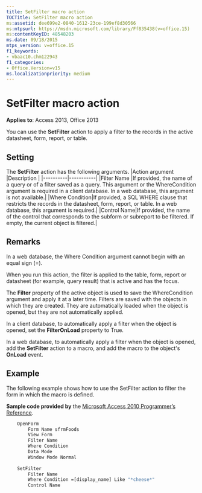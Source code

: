 ```yaml
---
title: SetFilter macro action
TOCTitle: SetFilter macro action
ms:assetid: dee699e2-0840-1612-23ce-199ef8d30566
ms:mtpsurl: https://msdn.microsoft.com/library/Ff835438(v=office.15)
ms:contentKeyID: 48548203
ms.date: 09/18/2015
mtps_version: v=office.15
f1_keywords:
- vbaac10.chm122943
f1_categories:
- Office.Version=v15
ms.localizationpriority: medium
---
```


# SetFilter macro action

**Applies to**: Access 2013, Office 2013

You can use the **SetFilter** action to apply a filter to the records in the active datasheet, form, report, or table.

## Setting

The **SetFilter** action has the following arguments.
|Action argument  |Description   |
|----------|-----------|
|Filter Name  |If provided, the name of a query or of a filter saved as a query. This argument or the WhereCondition argument is required in a client database. In a web database, this argument is not available.|
|Where Condition|If provided, a SQL WHERE clause that restricts the records in the datasheet, form, report, or table. In a web database, this argument is required.|
|Control Name|If provided, the name of the control that corresponds to the subform or subreport to be filtered. If empty, the current object is filtered.|


## Remarks

In a web database, the Where Condition argument cannot begin with an equal sign (=).

When you run this action, the filter is applied to the table, form, report or datasheet (for example, query result) that is active and has the focus.

The **Filter** property of the active object is used to save the WhereCondition argument and apply it at a later time. Filters are saved with the objects in which they are created. They are automatically loaded when the object is opened, but they are not automatically applied.

In a client database, to automatically apply a filter when the object is opened, set the **FilterOnLoad** property to True.

In a web database, to automatically apply a filter when the object is opened, add the **SetFilter** action to a macro, and add the macro to the object's **OnLoad** event.

## Example

The following example shows how to use the SetFilter action to filter the form in which the macro is defined.

**Sample code provided by** the [Microsoft Access 2010 Programmer’s Reference](https://www.amazon.com/Microsoft-Access-2010-Programmers-Reference/dp/8126528125).

```vb
    OpenForm
        Form Name sfrmFoods
        View Form
        Filter Name
        Where Condition
        Data Mode
        Window Mode Normal
    
    SetFilter
        Filter Name
        Where Condition =[display_name] Like "*cheese*"
        Control Name
```
